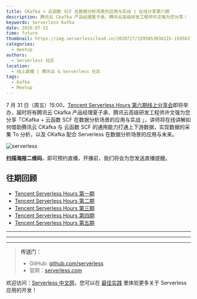 ```yaml
---
title: CKafka + 云函数 SCF 在数据分析场景的应用与实战 | 在线分享第六期
description: 腾讯云 Ckafka 产品经理夏子承、腾讯云高级研发工程师许文强为您分享！
keywords: Serverless Kafka
date: 2020-07-31
time: future
thumbnail: https://img.serverlesscloud.cn/2020727/1595853036115-1595837973300-%E4%BC%81%E4%B8%9A%E5%BE%AE%E4%BF%A1%E6%88%AA%E5%9B%BE_15958379592139.jpg
categories:
  - meetup
authors:
  - Serverless 社区
location:
  - 线上直播 | 腾讯云 & Serverless 社区
tags:
  - Kafka
  - Meetup
---
```


7 月 31 日（周五）15:00，[Tencent Serverless Hours 第六期线上分享会](https://cloud.tencent.com/edu/learning/live-2891)即将举办，届时将有腾讯云 Ckafka 产品经理夏子承、腾讯云高级研发工程师许文强为您分享「CKafka + 云函数 SCF 在数据分析场景的应用与实战 」，讲师将在线讲解如何借助腾讯云 CKafka 与 云函数 SCF 的通用能力打通上下游数据，实现数据的采集 To 分析，以及 CKafka 配合 Serverless 在数据分析场景的应用与未来。

![serverless](https://img.serverlesscloud.cn/2020727/1595837904148-%E6%B5%B7%E6%8A%A5-sketch%281%29.png)

**扫描海报二维码**，即可预约直播，开播前，我们将会为您发送直播提醒。

## 往期回顾

- [Tencent Serverless Hours 第一期](https://cloud.tencent.com/edu/learning/live-2437)
- [Tencent Serverless Hours 第二期](https://cloud.tencent.com/edu/learning/live-2480)
- [Tencent Serverless Hours 第三期](https://cloud.tencent.com/edu/learning/live-2564)
- [Tencent Serverless Hours 第四期](https://cloud.tencent.com/edu/learning/live-2735)
- [Tencent Serverless Hours 第五期](https://cloud.tencent.com/edu/learning/live-2818)

---

---
<div id='scf-deploy-iframe-or-md'></div>

---

> **传送门：**
> - GitHub: [github.com/serverless](https://github.com/serverless/serverless/blob/master/README_CN.md)
> - 官网：[serverless.com](https://serverless.com/)

欢迎访问：[Serverless 中文网](https://serverlesscloud.cn/)，您可以在 [最佳实践](https://serverlesscloud.cn/best-practice) 里体验更多关于 Serverless 应用的开发！